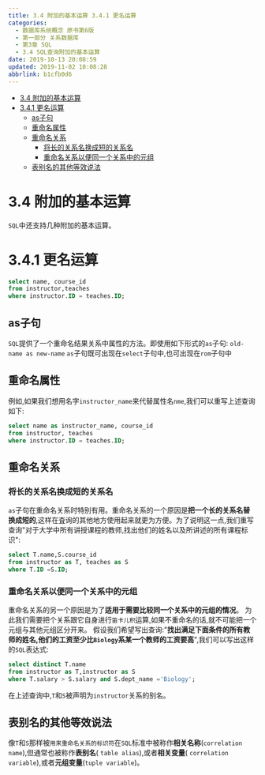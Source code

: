 ```yaml
---
title: 3.4 附加的基本运算 3.4.1 更名运算
categories: 
  - 数据库系统概念 原书第6版
  - 第一部分 关系数据库
  - 第3章 SQL
  - 3.4 SQL查询附加的基本运算
date: 2019-10-13 20:08:59
updated: 2019-11-02 10:08:28
abbrlink: b1cfb0d6
---
```

- [3.4 附加的基本运算](/ReadingNotes/b1cfb0d6/#3-4-附加的基本运算)
- [3.4.1 更名运算](/ReadingNotes/b1cfb0d6/#3-4-1-更名运算)
    - [as子句](/ReadingNotes/b1cfb0d6/#as子句)
    - [重命名属性](/ReadingNotes/b1cfb0d6/#重命名属性)
    - [重命名关系](/ReadingNotes/b1cfb0d6/#重命名关系)
        - [将长的关系名换成短的关系名](/ReadingNotes/b1cfb0d6/#将长的关系名换成短的关系名)
        - [重命名关系以便同一个关系中的元组](/ReadingNotes/b1cfb0d6/#重命名关系以便同一个关系中的元组)
    - [表别名的其他等效说法](/ReadingNotes/b1cfb0d6/#表别名的其他等效说法)

<!--more-->
<script src="https://cdn.bootcss.com/jquery/3.4.0/jquery.slim.min.js"></script>
<script>$(document).ready(function () {$(".post-body > ul:nth-child(1)").hide();});</script>

<!--end-->
<!--SSTStart-->
# 3.4 附加的基本运算 #
`SQL`中还支持几种附加的基本运算。
# 3.4.1 更名运算 #
```sql
select name, course_id
from instructor,teaches
where instructor.ID = teaches.ID;
```
## as子句 ##
`SQL`提供了一个重命名结果关系中属性的方法。即使用如下形式的`as`子句:
`old-name as new-name`
`as`子句既可出现在`select`子句中,也可出现在`rom`子句中

## 重命名属性 ##
例如,如果我们想用名字`instructor_name`来代替属性名`nme`,我们可以重写上述查询如下:
```sql
select name as instructor_name, course_id
from instructor, teaches
where instructor.ID = teaches.ID;
```
## 重命名关系 ##
### 将长的关系名换成短的关系名 ###
`as`子句在重命名关系时特别有用。重命名关系的一个原因是**把一个长的关系名替换成短的**,这样在査询的其他地方使用起来就更为方便。为了说明这一点,我们重写查询"对于大学中所有讲授课程的教师,找出他们的姓名以及所讲述的所有课程标识":
```sql
select T.name,S.course_id
from instructor as T, teaches as S
where T.ID =S.ID;
```
### 重命名关系以便同一个关系中的元组 ###
重命名关系的另一个原因是为了**适用于需要比较同一个关系中的元组的情况**。
为此我们需要把个关系跟它自身进行`笛卡儿积`运算,如果不重命名的话,就不可能把一个元组与其他元组区分开来。
假设我们希望写出查询:"**找出满足下面条件的所有教师的姓名,他们的工资至少比`Biology`系某一个教师的工资要高**",我们可以写出这样的`SQL`表达式:
```sql
select distinct T.name
from instructor as T,instructor as S
where T.salary > S.salary and S.dept_name ='Biology';
```
在上述查询中,`T`和`S`被声明为`instructor`关系的别名。
## 表别名的其他等效说法 ##
像`T`和`S`那样被`用来重命名关系的标识符`在`SQL`标准中被称作**相关名称**(`correlation name`),但通常也被称作**表别名**( `table alias`),或者**相关变量**( `correlation variable`),或者**元组变量**(`tuple variable`)。

<!--SSTStop-->

